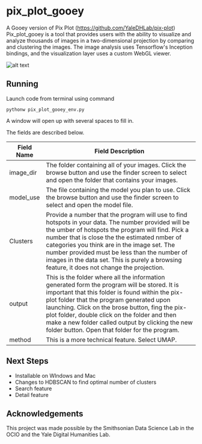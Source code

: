 # pix_plot_gooey
A Gooey version of Pix Plot (https://github.com/YaleDHLab/pix-plot)
Pix_plot_gooey is a tool that provides users with the ability to visualize and analyze thousands of images in a two-dimensional projection by comparing and clustering the images. The image analysis uses Tensorflow's Inception bindings, and the visualization layer uses a custom WebGL viewer.

![alt text](https://github.com/sethbwilson/pix_plot_gooey/blob/master/Gooey%20interface.png)

## Running
Launch code from terminal using command

```
pythonw pix_plot_gooey_env.py
```

A window will open up with several spaces to fill in. 



The fields are described below.

|Field Name | Field Description|
|---|---|
| image_dir | The folder containing all of your images. Click the browse button and use the finder screen to select and open the folder that contains your images. |
| model_use | The file containing the model you plan to use. Click the browse button and use the finder screen to select and open the model file. 
| Clusters | Provide a number that the program will use to find hotspots in your data. The number provided will be the umber of hotspots the program will find. Pick a number that is close the the estimated nmber of categories you think are in the image set. The number provided must be less than the number of images in the data set. This is purely a browsing feature, it does not change the projection.|
| output | This is the folder where all the information generated form the program will be stored. It is important that this folder is found within the pix-plot folder that the program generated upon launching. Click on the brose button, fing the pix-plot folder, double click on the folder and then make a new folder called output by clicking the new folder button. Open that folder for the program. 
| method | This is a more technical feature. Select UMAP. |

## Next Steps
- Installable on WIndows and Mac
- Changes to HDBSCAN to find optimal number of clusters
- Search feature
- Detail feature

## Acknowledgements
This project was made possible by the Smithsonian Data Science Lab in the OCIO and the Yale Digital Humanities Lab. 
